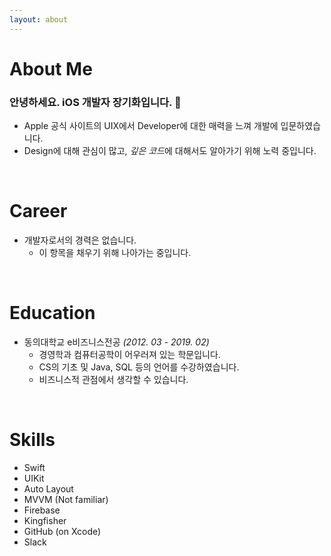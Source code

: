 ```yaml
---
layout: about 
---
```


# About Me
### 안녕하세요. iOS 개발자 장기화입니다. 🐤<br/>
 - Apple 공식 사이트의 UIX에서 Developer에 대한 매력을 느껴 개발에 입문하였습니다.<br/>
 - Design에 대해 관심이 많고, *깊은 코드*에 대해서도 알아가기 위해 노력 중입니다.

<br/>

# Career
- 개발자로서의 경력은 없습니다.
  - 이 항목을 채우기 위해 나아가는 중입니다.

<br/>

# Education
- 동의대학교 e비즈니스전공 *(2012. 03 - 2019. 02)*
  - 경영학과 컴퓨터공학이 어우러져 있는 학문입니다.
  - CS의 기초 및 Java, SQL 등의 언어를 수강하였습니다.
  - 비즈니스적 관점에서 생각할 수 있습니다.

<br/>

# Skills
 - Swift
 - UIKit
 - Auto Layout
 - MVVM (Not familiar) 
 - Firebase
 - Kingfisher
 - GitHub (on Xcode)
 - Slack

